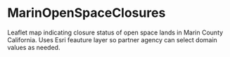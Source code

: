 # MarinOpenSpaceClosures
Leaflet map indicating closure status of open space lands in Marin County California. Uses Esri feauture layer so partner agency can select domain values as needed.
